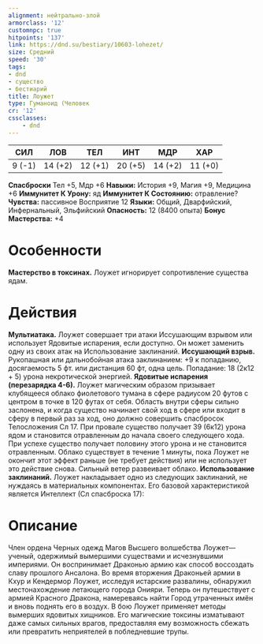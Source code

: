 ```yaml
---
alignment: нейтрально-злой
armorclass: '12'
customnpc: true
hitpoints: '137'
link: https://dnd.su/bestiary/10603-lohezet/
size: Средний
speed: '30'
tags:
- dnd
- существо
- бестиарий
title: Лоужет
type: Гуманоид (Человек
cr: '12'
cssclasses:
    - dnd
---
```



| СИЛ | ЛОВ | ТЕЛ | ИНТ | МДР | ХАР |
|---|---|---|---|---|---|
| 9 (-1) | 14 (+2) | 12 (+1) | 20 (+5) | 14 (+2) | 11 (+0) |
**Спасброски** Тел +5, Мдр +6
**Навыки:** История +9, Магия +9, Медицина +6
**Иммунитет К Урону:** яд
**Иммунитет К Состоянию:** отравление?
**Чувства:** пассивное Восприятие 12
**Языки:** Общий, Дварфийский, Инфернальный, Эльфийский
**Опасность:** 12 (8400 опыта)
**Бонус Мастерства:** +4


# Особенности
**Мастерство в токсинах.** Лоужет игнорирует сопротивление существа ядам.


# Действия
**Мультиатака.** Лоужет совершает три атаки Иссушающим взрывом или использует Ядовитые испарения, если доступно. Он может заменить одну из своих атак на Использование заклинаний.
**Иссушающий взрыв.** Рукопашная или дальнобойная атака заклинанием: +9 к попаданию, досягаемость 5 фт. или дистанция 60 фт, одна цель. Попадание: 18 (2к12 + 5) урона некротической энергией.
**Ядовитые испарения (перезарядка 4-6).** Лоужет магическим образом призывает клубящееся облако фиолетового тумана в сфере радиусом 20 футов с центром в точке в 120 футах от себя. Область внутри сферы сильно заслонена, и когда существо начинает свой ход в сфере или входит в сферу в первый раз за ход, оно должно совершить спасбросок Телосложения Сл 17. При провале существо получает 39 (6к12) урона ядом и становится отравленным до начала своего следующего хода. При успехе существо получает половину этого урона и не становится отравленным. Облако существует в течение 1 минуты, пока Лоужет не окончит этот эффект раньше (не требует действия) или не использует это действие снова. Сильный ветер развеивает облако.
**Использование заклинаний.** Лоужет накладывает одно из следующих заклинаний, не нуждаясь в материальных компонентах. Его базовой характеристикой является Интеллект (Сл спасброска 17):


# Описание
Член ордена Черных одежд Магов Высшего волшебства Лоужет— ученый, одержимый вымершими существами и исчезнувшими империями. Он воспринимает Драконью армию как способ воссоздать славу прошлого Ансалона. Во время вторжения Драконьей армии в Кхур и Кендермор Лоужет, исследуя истарские развалины, обнаружил местонахождение летающего города Онияри. Теперь он путешествует с армией Красного Дракона, намереваясь найти Город утраченных имён и вновь поднять его в воздух. В бою Лоужет применяет методы вымерших ядовитых хищников. Его магические токсины изматывают даже самых сильных врагов, предоставляя ему возможность сбежать или превратить неприятелей в побледневшие трупы.
